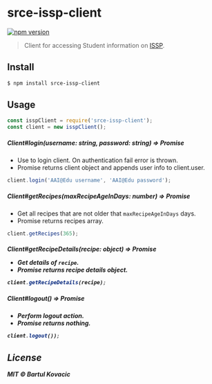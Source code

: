 # srce-issp-client
[![npm version](https://img.shields.io/npm/v/react.svg?style=flat)](https://www.npmjs.com/package/srce-issp-client)

> Client for accessing Student information on [ISSP](http://issp.srce.hr).

## Install 

```bash
$ npm install srce-issp-client
```
## Usage
```js
const isspClient = require('srce-issp-client');
const client = new isspClient();
```
##### Client#login(username: string, password: string) => Promise<Client>
* Use to login client. On authentication fail error is thrown. 
* Promise returns client object and appends user info to client.user.
```js
client.login('AAI@Edu username', 'AAI@Edu password');
```
##### Client#getRecipes(maxRecipeAgeInDays: number) => Promise<Array>
* Get all recipes that are not older that `maxRecipeAgeInDays` days. 
* Promise returns recipes array.
```js
client.getRecipes(365);
```
##### Client#getRecipeDetails(recipe: object) => Promise<Object>
* Get details of `recipe`.
* Promise returns recipe details object.
```js
client.getRecipeDetails(recipe);
```
##### Client#logout() => Promise
* Perform logout action.
* Promise returns nothing.
```js
client.logout());
```
## License
MIT © Bartul Kovacic

